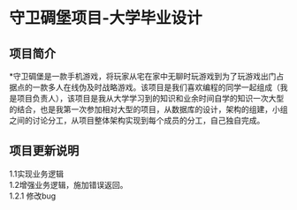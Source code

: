 # 守卫碉堡项目-大学毕业设计 <br>
## 项目简介 <br>
*守卫碉堡是一款手机游戏，将玩家从宅在家中无聊时玩游戏到为了玩游戏出门占据点的一款多人在线伪及时战略游戏。该项目是我们喜欢编程的同学一起组成（我是项目负责人），该项目是我从大学学习到的知识和业余时间自学的知识一次大型的结合，也是我第一次参加相对大型的项目，从数据库的设计，架构的组建，小组之间的讨论分工，从项目整体架构实现到每个成员的分工，自己独自完成。
## 项目更新说明
1.1实现业务逻辑<br>
1.2增强业务逻辑，施加错误返回。<br>
1.2.1 修改bug<br>
